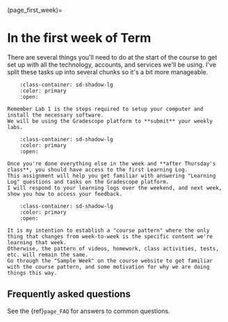 (page_first_week)=
# In the first week of Term

There are several things you'll need to do at the start of the course to get set up with all the technology, accounts, and services we'll be using.
I've split these tasks up into several chunks so it's a bit more manageable. 

```{dropdown} 8. Submit your first Lab (L1) on Gradescope
    :class-container: sd-shadow-lg
    :color: primary
    :open:

Remember Lab 1 is the steps required to setup your computer and install the necessary software.
We will be using the Gradescope platform to **submit** your weekly labs.
```

```{dropdown} 9. Complete the first Learning Log (LL01) on Gradescope.
    :class-container: sd-shadow-lg
    :color: primary
    :open:

Once you're done everything else in the week and **after Thursday's class**, you should have access to the first Learning Log.
This assignment will help you get familiar with answering "Learning Log" questions and tasks on the Gradescope platform.
I will respond to your learning logs over the weekend, and next week, show you how to access your feedback.
```

```{dropdown} 10. Get Familiar with the course pattern.
    :class-container: sd-shadow-lg
    :color: primary
    :open:

It is my intention to establish a "course pattern" where the only thing that changes from week-to-week is the specific content we're learning that week.
Otherwise, the pattern of videos, homework, class activities, tests, etc. will remain the same.
Go through the "Sample Week" on the course website to get familiar with the course pattern, and some motivation for why we are doing things this way.
```

## Frequently asked questions

See the {ref}`page_FAQ` for answers to common questions.